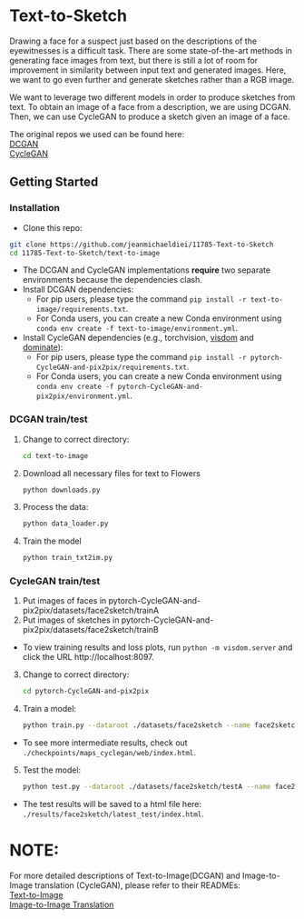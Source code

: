 # Text-to-Sketch

Drawing a face for a suspect just based on the descriptions of the eyewitnesses is a difficult task. There are some state-of-the-art methods in generating face images from text, but there is still a lot of room for improvement in similarity between input text and generated images. Here, we want to go even further and generate sketches rather than a RGB image.

We want to leverage two different models in order to produce sketches from text. To obtain an image of a face from a description, we are using DCGAN. Then, we can use CycleGAN to produce a sketch given an image of a face.

The original repos we used can be found here:\
[DCGAN](https://github.com/zsdonghao/text-to-image)\
[CycleGAN](https://github.com/junyanz/pytorch-CycleGAN-and-pix2pix)

## Getting Started
### Installation

- Clone this repo:
```bash
git clone https://github.com/jeanmichaeldiei/11785-Text-to-Sketch
cd 11785-Text-to-Sketch/text-to-image
```
- The DCGAN and CycleGAN implementations **require** two separate environments because the dependencies clash.
- Install DCGAN dependencies:
  - For pip users, please type the command `pip install -r text-to-image/requirements.txt`.
  - For Conda users, you can create a new Conda environment using `conda env create -f text-to-image/environment.yml`.
- Install CycleGAN dependencies (e.g., torchvision, [visdom](https://github.com/facebookresearch/visdom) and [dominate](https://github.com/Knio/dominate)):
  - For pip users, please type the command `pip install -r pytorch-CycleGAN-and-pix2pix/requirements.txt`.
  - For Conda users, you can create a new Conda environment using `conda env create -f pytorch-CycleGAN-and-pix2pix/environment.yml`.

### DCGAN train/test
1. Change to correct directory:
    ```bash
    cd text-to-image
    ```
2. Download all necessary files for text to Flowers
    ```bash
    python downloads.py
    ``` 
3. Process the data:
    ```bash
    python data_loader.py
    ``` 
4. Train the model
    ```bash
    python train_txt2im.py
    ``` 
### CycleGAN train/test
1. Put images of faces in pytorch-CycleGAN-and-pix2pix/datasets/face2sketch/trainA
2. Put images of sketches in pytorch-CycleGAN-and-pix2pix/datasets/face2sketch/trainB
- To view training results and loss plots, run `python -m visdom.server` and click the URL http://localhost:8097.
3. Change to correct directory:
    ```bash
    cd pytorch-CycleGAN-and-pix2pix
    ```
4. Train a model:
    ```bash
    python train.py --dataroot ./datasets/face2sketch --name face2sketch --model cycle_gan --preprocess 'resize_and_crop' --batch_size 2 --num_threads 0 --netG unet_256
    ```
- To see more intermediate results, check out `./checkpoints/maps_cyclegan/web/index.html`.
    
5. Test the model:
    ```bash
    python test.py --dataroot ./datasets/face2sketch/testA --name face2sketch --model test --no_dropout --netG unet_256 --num_test 50
    ```
- The test results will be saved to a html file here: `./results/face2sketch/latest_test/index.html`.

# NOTE:
For more detailed descriptions of Text-to-Image(DCGAN) and Image-to-Image translation (CycleGAN), please refer to their READMEs:\
[Text-to-Image](text-to-image/README.md)\
[Image-to-Image Translation](pytorch-CycleGAN-and-pix2pix/README.md)


